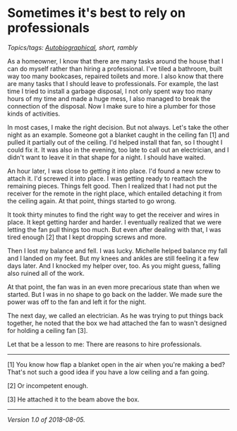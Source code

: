 Sometimes it's best to rely on professionals
============================================

*Topics/tags: [Autobiographical](index-autobiographical), short, rambly*

As a homeowner, I know that there are many tasks around the house that I
can do myself rather than hiring a professional.  I've tiled a bathroom,
built way too many bookcases, repaired toilets and more.  I also know that
there are many tasks that I should leave to professionals.  For example,
the last time I tried to install a garbage disposal, I not only spent
way too many hours of my time and made a huge mess, I also managed to
break the connection of the disposal.  Now I make sure to hire a plumber
for those kinds of activities.

In most cases, I make the right decision.  But not always.  Let's take the
other night as an example.  Someone got a blanket caught in the ceiling
fan [1] and pulled it partially out of the ceiling.  I'd helped install
that fan, so I thought I could fix it.  It was also in the evening,
too late to call out an electrician, and I didn't want to leave it in
that shape for a night.  I should have waited.

An hour later, I was close to getting it into place.  I'd found a new
screw to attach it.  I'd screwed it into place.  I was getting ready to
reattach the remaining pieces.  Things felt good.  Then I realized
that I had not put the receiver for the remote in the right place,
which entailed detaching it from the ceiling again.  At that point,
things started to go wrong.

It took thirty minutes to find the right way to get the receiver and wires
in place.  It kept getting harder and harder. I eventually realized that
we were letting the fan pull things too much.  But even after dealing
with that, I was tired enough [2] that I kept dropping screws and more.

Then I lost my balance and fell.  I was lucky.  Michelle helped balance my
fall and I landed on my feet.  But my knees and ankles are still feeling
it a few days later.  And I knocked my helper over, too.  As you might
guess, falling also ruined all of the work.

At that point, the fan was in an even more precarious state than when
we started.  But I was in no shape to go back on the ladder.  We made
sure the power was off to the fan and left it for the night.

The next day, we called an electrician.  As he was trying to put things
back together, he noted that the box we had attached the fan to wasn't
designed for holding a ceiling fan [3].

Let that be a lesson to me: There are reasons to hire professionals.

---

[1] You know how flap a blanket open in the air when you're making a bed?
That's not such a good idea if you have a low ceiling and a fan going.

[2] Or incompetent enough.

[3] He attached it to the beam above the box.

---

*Version 1.0 of 2018-08-05.*
